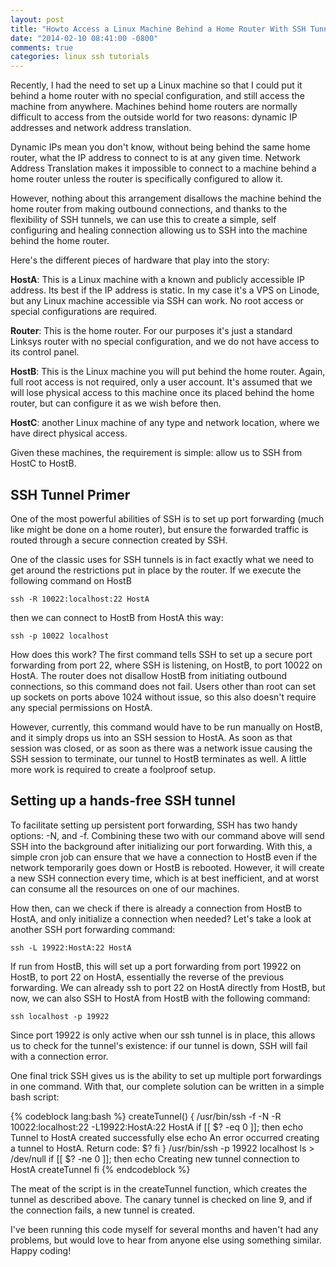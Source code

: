 ```yaml
---
layout: post
title: "Howto Access a Linux Machine Behind a Home Router With SSH Tunnels"
date: "2014-02-10 08:41:00 -0800"
comments: true
categories: linux ssh tutorials
---
```

Recently, I had the need to set up a Linux machine so that I could put it behind a home router with
no special configuration, and still access the machine from anywhere. Machines behind home routers
are normally difficult to access from the outside world for two reasons: dynamic IP addresses and
network address translation.

Dynamic IPs mean you don't know, without being behind the same home
router, what the IP address to connect to is at any given time. Network Address Translation makes it
impossible to connect to a machine behind a home router unless the router is specifically configured
to allow it.

However, nothing about this arrangement disallows the machine behind the home router from making
outbound connections, and thanks to the flexibility of SSH tunnels, we can use this to create a
simple, self configuring and healing connection allowing us to SSH into the machine behind the home
router.

Here's the different pieces of hardware that play into the story:

**HostA**: This is a Linux machine with a known and publicly accessible IP address. Its best if the IP
address is static. In my case it's a VPS on Linode, but any Linux machine accessible via SSH can
work. No root access or special configurations are required.

**Router**: This is the home router. For our purposes it's just a standard Linksys router with no
special configuration, and we do not have access to its control panel.

**HostB**: This is the Linux machine you will put behind the home router. Again, full root access is not
required, only a user account. It's assumed that we will lose physical access to this machine once
its placed behind the home router, but can configure it as we wish before then.

**HostC**: another Linux machine of any type and network location, where we have direct physical access.

Given these machines, the requirement is simple: allow us to SSH from HostC to HostB.

## SSH Tunnel Primer

One of the most powerful abilities of SSH is to set up port forwarding (much like might be done on a
home router), but ensure the forwarded traffic is routed through a secure connection created by SSH.

One of the classic uses for SSH tunnels is in fact exactly what we need to get around the
restrictions put in place by the router. If we execute the following command on HostB

    ssh -R 10022:localhost:22 HostA

then we can connect to HostB from HostA this way:

    ssh -p 10022 localhost

How does this work? The first command tells SSH to set up a secure port forwarding from port 22,
where SSH is listening, on HostB, to port 10022 on HostA. The router does not disallow HostB
from initiating outbound connections, so this command does not fail. Users other than root can set
up sockets on ports above 1024 without issue, so this also doesn't require any special permissions
on HostA.

However, currently, this command would have to be run manually on HostB, and it simply
drops us into an SSH session to HostA. As soon as that session was closed, or as soon as there was a
network issue causing the SSH session to terminate, our tunnel to HostB terminates as well. A little
more work is required to create a foolproof setup.

## Setting up a hands-free SSH tunnel

To facilitate setting up persistent port forwarding, SSH has two handy options: -N, and -f.
Combining these two with our command above will send SSH into the background after initializing our
port forwarding. With this, a simple cron job can ensure that we have a connection to HostB even if
the network temporarily goes down or HostB is rebooted. However, it will create a new SSH connection
every time, which is at best inefficient, and at worst can consume all the resources on one of our
machines.

How then, can we check if there is already a connection from HostB to HostA, and only initialize a
 connection when needed? Let's take a look at another SSH port forwarding command:

    ssh -L 19922:HostA:22 HostA

If run from HostB, this will set up a port forwarding from port 19922 on HostB, to port 22 on HostA,
essentially the reverse of the previous forwarding. We can already ssh to port 22 on HostA directly
from HostB, but now, we can also SSH to HostA from HostB with the following command:

    ssh localhost -p 19922

Since port 19922 is only active when our ssh tunnel is in place, this allows us to check for the
tunnel's existence: if our tunnel is down, SSH will fail with a connection error.

One final trick SSH gives us is the ability to set up multiple port forwardings in one command. With
that, our complete solution can be written in a simple bash script:

{% codeblock lang:bash %}
createTunnel() {
    /usr/bin/ssh -f -N -R 10022:localhost:22 -L19922:HostA:22 HostA
    if [[ $? -eq 0 ]]; then
        echo Tunnel to HostA created successfully
    else
        echo An error occurred creating a tunnel to HostA. Return code: $?
    fi
}
/usr/bin/ssh -p 19922 localhost ls > /dev/null
if [[ $? -ne 0 ]]; then
    echo Creating new tunnel connection to HostA
    createTunnel
fi
{% endcodeblock %}

The meat of the script is in the createTunnel function, which creates the tunnel as described above.
The canary tunnel is checked on line 9, and if the connection fails, a new tunnel is created.

I've been running this code myself for several months and haven't had any problems, but would love
to hear from anyone else using something similar. Happy coding!

